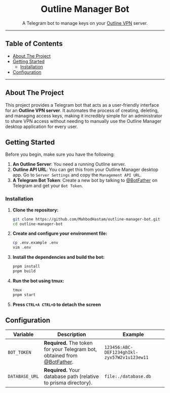 <div align="center">
  <br />
  <p>
    <h1>Outline Manager Bot</h1>
  </p>
  <p>
    A Telegram bot to manage keys on your <a href="https://getoutline.org/">Outline VPN</a> server.
  </p>
</div>

<!-- <p align="center">
    <a href="LICENSE"><img src="https://img.shields.io/github/license/MahbodHastam/outline-manager-bot" alt="License"></a>
</p> -->

---

## Table of Contents

- [About The Project](#-about-the-project)
- [Getting Started](#-getting-started)
  - [Installation](#-installation)
- [Configuration](#️-configuration)

---

## About The Project

This project provides a Telegram bot that acts as a user-friendly interface for an **Outline VPN server**. It automates the process of creating, deleting, and managing access keys, making it incredibly simple for an administrator to share VPN access without needing to manually use the Outline Manager desktop application for every user.

## Getting Started

Before you begin, make sure you have the following:

1.  **An Outline Server**: You need a running Outline server.
2.  **Outline API URL**: You can get this from your Outline Manager desktop app. Go to `Server Settings` and copy the `Management API URL`.
3.  **A Telegram Bot Token**: Create a new bot by talking to [@BotFather](https://t.me/BotFather) on Telegram and get your `Bot Token`.

### Installation

1.  **Clone the repository:**

    ```sh
    git clone https://github.com/MahbodHastam/outline-manager-bot.git
    cd outline-manager-bot
    ```

2.  **Create and configure your environment file:**

    ```sh
    cp .env.example .env
    vim .env
    ```

3.  **Install the dependencies and build the bot:**

    ```sh
    pnpm install
    pnpm build
    ```

4.  **Run the bot using tmux:**

    ```sh
    tmux
    pnpm start
    ```

5.  **Press `CTRL+A CTRL+D` to detach the screen**

## Configuration

| Variable       | Description                                                                                        | Example                                     |
| -------------- | -------------------------------------------------------------------------------------------------- | ------------------------------------------- |
| `BOT_TOKEN`    | **Required.** The token for your Telegram bot, obtained from [@BotFather](https://t.me/BotFather). | `123456:ABC-DEF1234ghIkl-zyx57W2v1u123ew11` |
| `DATABASE_URL` | **Required.** Your database path (relative to prisma directory).                                   | `file:./database.db`                        |
